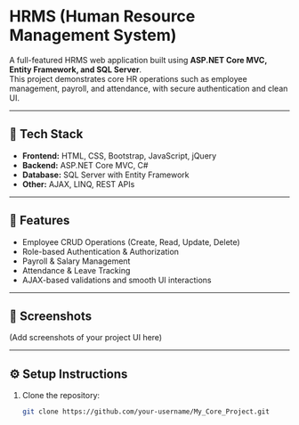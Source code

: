 # HRMS (Human Resource Management System)

A full-featured HRMS web application built using **ASP.NET Core MVC, Entity Framework, and SQL Server**.  
This project demonstrates core HR operations such as employee management, payroll, and attendance, with secure authentication and clean UI.

---

## 🚀 Tech Stack
- **Frontend:** HTML, CSS, Bootstrap, JavaScript, jQuery  
- **Backend:** ASP.NET Core MVC, C#  
- **Database:** SQL Server with Entity Framework  
- **Other:** AJAX, LINQ, REST APIs

---

## 🔑 Features
- Employee CRUD Operations (Create, Read, Update, Delete)  
- Role-based Authentication & Authorization  
- Payroll & Salary Management  
- Attendance & Leave Tracking  
- AJAX-based validations and smooth UI interactions  

---

## 📸 Screenshots
(Add screenshots of your project UI here)

---

## ⚙️ Setup Instructions
1. Clone the repository:
   ```bash
   git clone https://github.com/your-username/My_Core_Project.git
